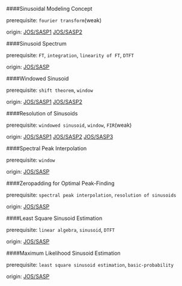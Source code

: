 ####Sinusoidal Modeling Concept

prerequisite: `fourier transform`(weak)

origin: [JOS/SASP1](https://ccrma.stanford.edu/~jos/sasp/Spectrum_Analysis_Sinusoids.html) [JOS/SASP2](https://ccrma.stanford.edu/~jos/sasp/Spectrum_Sampled_Complex_Sinusoid.html)

####Sinusoid Spectrum

prerequisite: `FT`, `integration`, `linearity of FT`, `DTFT`

origin: [JOS/SASP](https://ccrma.stanford.edu/~jos/sasp/Spectrum_Sinusoid.html)

####Windowed Sinusoid

prerequisite: `shift theorem`, `window`

origin: [JOS/SASP1](https://ccrma.stanford.edu/~jos/sasp/Spectrum_Windowed_Sinusoid.html) [JOS/SASP2](https://ccrma.stanford.edu/~jos/sasp/Effect_Windowing.html)


####Resolution of Sinusoids

prerequisite: `windowed sinusoid`, `window`, `FIR`(weak)

origin: [JOS/SASP1](https://ccrma.stanford.edu/~jos/sasp/Frequency_Resolution.html) [JOS/SASP2](https://ccrma.stanford.edu/~jos/sasp/Resolving_Sinusoids.html) [JOS/SASP3](https://ccrma.stanford.edu/~jos/sasp/Resolving_Sinusoids.html)

####Spectral Peak Interpolation

prerequisite: `window`

origin: [JOS/SASP](https://ccrma.stanford.edu/~jos/sasp/Sinusoidal_Peak_Interpolation.html)

####Zeropadding for Optimal Peak-Finding

prerequisite: `spectral peak interpolation`, `resolution of sinusoids`

origin: [JOS/SASP](https://ccrma.stanford.edu/~jos/sasp/Optimal_Peak_Finding_Spectrum.html)

####Least Square Sinusoid Estimation

prerequisite: `linear algebra`, `sinusoid`, `DTFT`

origin: [JOS/SASP](https://ccrma.stanford.edu/~jos/sasp/Least_Squares_Sinusoidal_Parameter.html)

####Maximum Likelihood Sinusoid Estimation

prerequisite: `least square sinusoid estimation`, `basic-probability`

origin: [JOS/SASP](https://ccrma.stanford.edu/~jos/sasp/Maximum_Likelihood_Sinusoid_Estimation.html)
